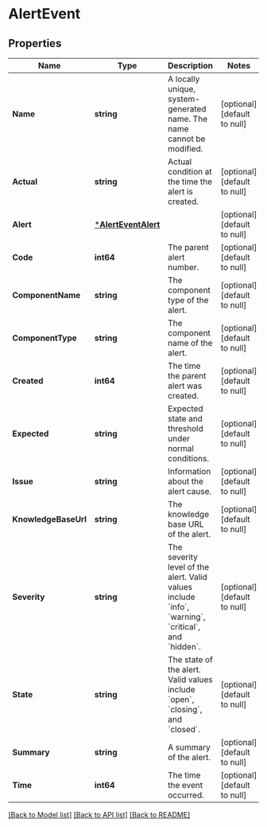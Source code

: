 # AlertEvent

## Properties
Name | Type | Description | Notes
------------ | ------------- | ------------- | -------------
**Name** | **string** | A locally unique, system-generated name. The name cannot be modified. | [optional] [default to null]
**Actual** | **string** | Actual condition at the time the alert is created. | [optional] [default to null]
**Alert** | [***AlertEventAlert**](AlertEvent_alert.md) |  | [optional] [default to null]
**Code** | **int64** | The parent alert number. | [optional] [default to null]
**ComponentName** | **string** | The component type of the alert. | [optional] [default to null]
**ComponentType** | **string** | The component name of the alert. | [optional] [default to null]
**Created** | **int64** | The time the parent alert was created. | [optional] [default to null]
**Expected** | **string** | Expected state and threshold under normal conditions. | [optional] [default to null]
**Issue** | **string** | Information about the alert cause. | [optional] [default to null]
**KnowledgeBaseUrl** | **string** | The knowledge base URL of the alert. | [optional] [default to null]
**Severity** | **string** | The severity level of the alert. Valid values include &#x60;info&#x60;, &#x60;warning&#x60;, &#x60;critical&#x60;, and &#x60;hidden&#x60;. | [optional] [default to null]
**State** | **string** | The state of the alert. Valid values include &#x60;open&#x60;, &#x60;closing&#x60;, and &#x60;closed&#x60;. | [optional] [default to null]
**Summary** | **string** | A summary of the alert. | [optional] [default to null]
**Time** | **int64** | The time the event occurred. | [optional] [default to null]

[[Back to Model list]](../README.md#documentation-for-models) [[Back to API list]](../README.md#documentation-for-api-endpoints) [[Back to README]](../README.md)

